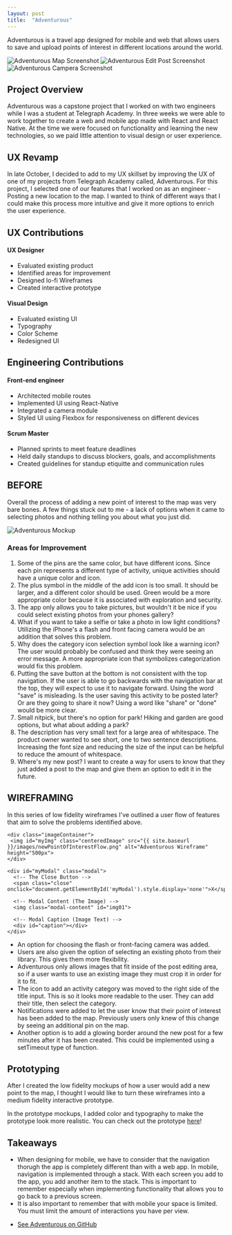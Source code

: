 ```yaml
---
layout: post
title:  "Adventurous"
---
```

<p>Adventurous is a travel app designed for mobile and web that allows users to save and upload points of interest in different locations around the world.<p>
<div class="center"> 
  <img class="smallerImage" src="{{site.baseurl}}/images/MapView.svg" alt="Adventurous Map Screenshot"/>
  <img class="smallerImage" src="{{site.baseurl}}/images/EditPostFinishedGallery.png" alt="Adventurous Edit Post Screenshot"/>
  <img class="smallerImage" src="{{site.baseurl}}/images/CameraCapture.svg" alt="Adventurous Campera Screenshot"/>
</div>

<div class="center">
  <h2>Project Overview</h2>
  <p>Adventurous was a capstone project that I worked on with two engineers while I was a student at Telegraph Academy. In three weeks we were able to work together to create a web and mobile app made with React and React Native. At the time we were focused on functionality and learning the new technologies, so we paid little attention to visual design or user experience.</p>

  <h2>UX Revamp</h2>
  <p>In late October, I decided to add to my UX skillset by improving the UX of one of my projects from Telegraph Academy called, Adventurous. For this project, I selected one of our features that I worked on as an engineer - Posting a new location to the map. I wanted to think of different ways that I could make this process more intuitive and give it more options to enrich the user experience.</p>
</div>

<div class="center">
  <h2> UX Contributions</h2>
  <div class="titleContainer">
    <div class="title">
      <h4>UX Designer</h4>
      <ul>
        <li>Evaluated existing product</li>
        <li>Identified areas for improvement</li>
        <li>Designed lo-fi Wireframes</li>
        <li>Created interactive prototype</li>
      </ul>
    </div>
    <div class="title">
      <h4>Visual Design</h4>
      <ul>
        <li>Evaluated existing UI</li>
        <li>Typography</li>
        <li>Color Scheme</li>
        <li>Redesigned UI</li>
      </ul>
    </div>
  </div>
  <h2>Engineering Contributions</h2>
  <div class="titleContainer">
    <div class="title">
      <h4>Front-end engineer</h4>
      <ul>
        <li>Architected mobile routes</li>
        <li>Implemented UI using React-Native</li>
        <li>Integrated a camera module</li>
        <li>Styled UI using Flexbox for responsiveness on different devices</li>
      </ul>
    </div>
    <div class="title">
      <h4>Scrum Master</h4>
      <ul>
        <li>Planned sprints to meet feature deadlines</li>
        <li>Held daily standups to discuss blockers, goals, and accomplishments</li>
        <li>Created guidelines for standup etiquitte and communication rules</li>
      </ul>
    </div>  
  </div>
</div>

<div class="center">
  <h2>BEFORE</h2>
</div>
<div>
  <p>Overall the process of adding a new point of interest to the map was very bare bones. A few things stuck out to me - a lack of options when it came to selecting photos and nothing telling you about what you just did.</p>
  
  <div class="imageContainer">
    <img class="centeredImage" src="{{ site.baseurl }}/images/BEFORE.png" alt="Adventurous Mockup">
  </div>

<div class="container">
  <div class="center">
    <h3>Areas for Improvement</h3>
  </div>
  <ol>
    <li>Some of the pins are the same color, but have different icons. Since each pin represents a different type of activity, unique activities should have a unique color and icon.</li>
    <li>The plus symbol in the middle of the add icon is too small. It should be larger, and a different color should be used. Green would be a more appropriate color because it is associated with exploration and security.</li>
    <li>The app only allows you to take pictures, but wouldn't it be nice if you could select existing photos from your phones gallery?</li>
    <li>What if you want to take a selfie or take a photo in low light conditions? Utilizing the iPhone's a flash and front facing camera would be an addition that solves this problem.</li>
    <li>Why does the category icon selection symbol look like a warning icon? The user would probably be confused and think they were seeing an error message. A more appropriate icon that symbolizes categorization would fix this problem.</li>
    <li>Putting the save button at the bottom is not consistent with the top navigation. If the user is able to go backwards with the navigation bar at the top, they will expect to use it to navigate forward. Using the word "save" is misleading. Is the user saving this activity to be posted later? Or are they going to share it now? Using a word like "share" or "done" would be more clear.</li>
    <li>Small nitpick, but there's no option for park! Hiking and garden are good options, but what about adding a park?</li>
    <li>The description has very small text for a large area of whitespace. The product owner wanted to see short, one to two sentence descriptions. Increasing the font size and reducing the size of the input can be helpful to reduce the amount of whitespace.</li>
    <li>Where's my new post? I want to create a way for users to know that they just added a post to the map and give them an option to edit it in the future.</li>
  </ol>
  
  <div class="center">
    <h2>WIREFRAMING</h2>
  </div>
    <p>In this series of low fidelity wireframes I've outlined a user flow of features that aim to solve the problems identified above.</p>
    
    <div class="imageContainer">
     <img id="myImg" class="centeredImage" src="{{ site.baseurl }}/images/newPointOfInterestFlow.png" alt="Adventurous Wireframe" height="500px">
    </div>

    <div id="myModal" class="modal">
      <!-- The Close Button -->
      <span class="close" onclick="document.getElementById('myModal').style.display='none'">X</span>

      <!-- Modal Content (The Image) -->
      <img class="modal-content" id="img01">

      <!-- Modal Caption (Image Text) -->
      <div id="caption"></div>
    </div>

<script>
   var modal = document.getElementById('myModal');

  // Get the image and insert it inside the modal - use its "alt" text as a caption
  var img = document.getElementById('myImg');
  var modalImg = document.getElementById("img01");
  var captionText = document.getElementById("caption");
  img.onclick = function(){
      modal.style.display = "block";
      modalImg.src = this.src;
      captionText.innerHTML = this.alt;
  }

// Get the <span> element that closes the modal
var span = document.getElementsByClassName("close")[0];

// When the user clicks on <span> (x), close the modal
span.onclick = function() { 
  modal.style.display = "none";
}
  </script>

  <ul>
    <li>An option for choosing the flash or front-facing camera was added.</li>
    <li>Users are also given the option of selecting an existing photo from their library. This gives them more flexibility.</li>
    <li>Adventurous only allows images that fit inside of the post editing area, so if a user wants to use an existing image they must crop it in order for it to fit.</li>
    <li>The icon to add an activity category was moved to the right side of the title input. This is so it looks more readable to the user. They can add their title, then select the category.</li>
    <li>Notifications were added to let the user know that their point of interest has been added to the map. Previously users only knew of this change by seeing an additional pin on the map.</li>
    <li>Another option is to add a glowing border around the new post for a few minutes after it has been created. This could be implemented using a setTimeout type of function.</li>
  </ul>
</div>

<div class="center">
  <h2>Prototyping</h2>
  <p>After I created the low fidelity mockups of how a user would add a new point to the map, I thought I would like to turn these wireframes into a medium fidelity interactive prototype.</p>
  <p>In the prototype mockups, I added color and typography to make the prototype look more realistic. You can check out the prototype <a target="_blank" href="https://projects.invisionapp.com/share/5496R2KFD#/screens/202123334_Map_View">here</a>!</p>
</div>

<!-- <div class="center">
  <h2>Visual Design - Typography & Color Scheme</h2>
  <p>I wanted to use a </p>
</div> -->

<div class="center">
 <h2>Takeaways </h2>
</div>
 <ul>
    <li>When designing for mobile, we have to consider that the navigation thorugh the app is completely different than with a web app. In mobile, navigation is implemented through a stack. With each screen you add to the app, you add another item to the stack. This is important to remember especially when implementing functionality that allows you to go back to a previous screen.</li>
    <li>It is also important to remember that with mobile your space is limited. You must limit the amount of interactions you have per view. </li>
 </ul>

<div class="center">
  <ul class="actions">
    <li><a href="https://github.com/picnicsummit/biketrader" class="button big alt">See Adventurous on GitHub</a></li>
  </ul>
</div>